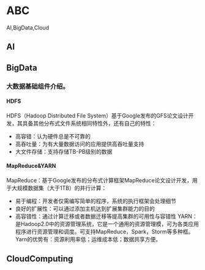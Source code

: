 # ABC
AI,BigData,Cloud


## AI


## BigData
### 大数据基础组件介绍。
#### HDFS
HDFS（Hadoop Distributed File System）基于Google发布的GFS论文设计开发，其具备其他分布式文件系统相同特性外，还有自己的特性：
* 高容错：认为硬件总是不可靠的
* 高吞吐量：为有大量数据访问的应用提供高吞吐量支持
* 大文件存储：支持存储TB-PB级别的数据
#### MapReduce&YARN
MapReduce：基于Google发布的分布式计算框架MapReduce论文设计开发，用于大规模数据集（大于1TB）的并行计算：
* 易于编程：开发者仅需编写简单的程序，系统的执行框架会处理细节
* 良好的扩展性：可以通过添加主机达到扩展集群能力的目的
* 高容错性：通过计算迁移或者数据迁移等提高集群的可用性与容错性
YARN：是Hadoop2.0中的资源管理系统，它是一个通用的资源管理模，可为各类应用程序进行资源管理和调度。可支持MapReduce，Spark，Storm等多种框。
Yarn的优势有：资源利用率低；运维成本低；数据共享方便。
## CloudComputing
